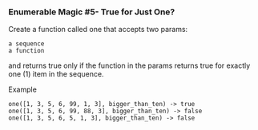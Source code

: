 ### Enumerable Magic #5- True for Just One?

Create a function called one that accepts two params:

    a sequence
    a function

and returns true only if the function in the params returns true for exactly one (1) item in the sequence.

Example
```
one([1, 3, 5, 6, 99, 1, 3], bigger_than_ten) -> true
one([1, 3, 5, 6, 99, 88, 3], bigger_than_ten) -> false
one([1, 3, 5, 6, 5, 1, 3], bigger_than_ten) -> false
